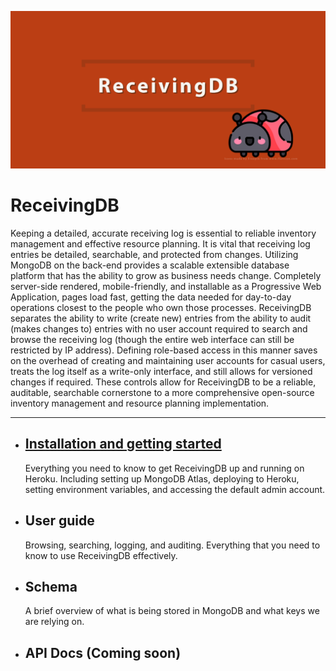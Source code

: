 ![ReceivingDB banner](/assets/banner.png)

# ReceivingDB

Keeping a detailed, accurate receiving log is essential to reliable inventory
management and effective resource planning.  It is vital that receiving log
entries be detailed, searchable, and protected from changes.  Utilizing MongoDB
on the back-end provides a scalable extensible database platform that has the
ability to grow as business needs change.  Completely server-side rendered,
mobile-friendly, and installable as a Progressive Web Application, pages load
fast, getting the data needed for day-to-day operations closest to the people
who own those processes.  ReceivingDB separates the ability to write (create
new) entries from the ability to audit (makes changes to) entries with no user
account required to search and browse the receiving log (though the entire web
interface can still be restricted by IP address).  Defining role-based access
in this manner saves on the overhead of creating and maintaining user accounts
for casual users, treats the log itself as a write-only interface, and still
allows for versioned changes if required.  These controls allow for ReceivingDB
to be a reliable, auditable, searchable cornerstone to a more comprehensive
open-source inventory management and resource planning implementation.

-----

- ## [Installation and getting started]
  Everything you need to know to get ReceivingDB up and running on Heroku.
  Including setting up MongoDB Atlas, deploying to Heroku, setting environment
  variables, and accessing the default admin account.
- ## User guide
  Browsing, searching, logging, and auditing.  Everything that you need to know
  to use ReceivingDB effectively.
- ## Schema
  A brief overview of what is being stored in MongoDB and what keys we are
  relying on.
- ## API Docs (Coming soon)

[Installation and getting started]: /installation.md
